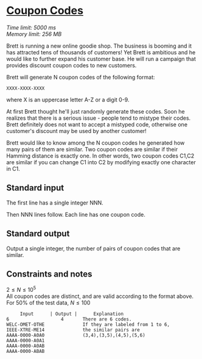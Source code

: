 # [Coupon Codes](https://csacademy.com/ieeextreme-practice/task/coupon-codes)
*Time limit: 5000 ms*  
*Memory limit: 256 MB*  

Brett is running a new online goodie shop. The business is booming and it has attracted tens of thousands of customers! Yet Brett is ambitious and he would like to further expand his customer base. He will run a campaign that provides discount coupon codes to new customers.

Brett will generate N coupon codes of the following format:

`XXXX-XXXX-XXXX`

where X is an uppercase letter A-Z or a digit 0-9.

At first Brett thought he'll just randomly generate these codes. Soon he realizes that there is a serious issue - people tend to mistype their codes. Brett definitely does not want to accept a mistyped code, otherwise one customer's discount may be used by another customer!

Brett would like to know among the N coupon codes he generated how many pairs of them are similar. Two coupon codes are similar if their Hamming distance is exactly one. In other words, two coupon codes C1,C2​​ are similar if you can change C​1​​ into C​2​​ by modifying exactly one character in C​1​​.

## Standard input

The first line has a single integer NNN.

Then NNN lines follow. Each line has one coupon code.

## Standard output

Output a single integer, the number of pairs of coupon codes that are similar.

## Constraints and notes

$2\leq N \leq 10^{5}​​$  
All coupon codes are distinct, and are valid according to the format above.  
For 50% of the test data, $N \leq 100$

```
     Input	    | Output |      Explanation 
6                   4       There are 6 codes. 
WELC-OMET-OTHE              If they are labeled from 1 to 6, 
IEEE-XTRE-ME14              the similar pairs are 
AAAA-0000-A0A0              (3,4),(3,5),(4,5),(5,6)
AAAA-0000-A0A1
AAAA-0000-A0AB
AAAA-0000-ABAB
```